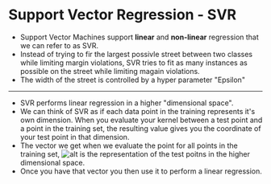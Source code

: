 # Support Vector Regression - SVR

- Support Vector Machines support **linear** and **non-linear** regression that we can refer to as SVR.
- Instead of trying to fir the largest possivle street between two classes while limiting margin violations, SVR tries to fit as many instances as possible on the street while limiting magain violations.
- The width of the street is controlled by a hyper parameter "Epsilon"

----------

- SVR performs linear regression in a higher "dimensional space".
- We can think of SVR as if each data point in the training represents it's own dimension. When you evaluate your kernel between a test point and a point in the training set, the resulting value gives you the coordinate of your test point in that dimension.
- The vector we get when we evaluate the point for all points in the training set, ![alt](https://latex.codecogs.com/gif.download?%5Cvec%7Bk%7D) is the representation of the test poitns in the higher dimensional space.
- Once you have that vector you then use it to perform a linear regression.
